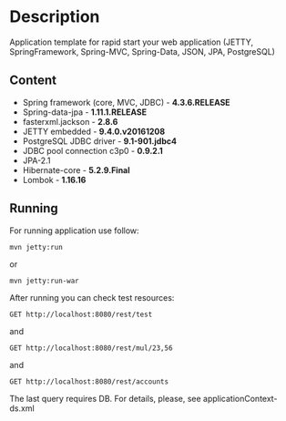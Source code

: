 # Description
Application template for rapid start your web application (JETTY, SpringFramework, Spring-MVC, Spring-Data, JSON, JPA, PostgreSQL)

## Content
* Spring framework (core, MVC, JDBC) - **4.3.6.RELEASE**
* Spring-data-jpa - **1.11.1.RELEASE**
* fasterxml.jackson - **2.8.6**
* JETTY embedded - **9.4.0.v20161208**
* PostgreSQL JDBC driver - **9.1-901.jdbc4**
* JDBC pool connection c3p0 - **0.9.2.1**
* JPA-2.1
* Hibernate-core - **5.2.9.Final**
* Lombok - **1.16.16**

## Running
For running application use follow:
~~~~
mvn jetty:run
~~~~
or
~~~~
mvn jetty:run-war
~~~~
After running you can check test resources:
~~~~
GET http://localhost:8080/rest/test
~~~~
and
~~~~
GET http://localhost:8080/rest/mul/23,56
~~~~
and
~~~~
GET http://localhost:8080/rest/accounts
~~~~

The last query requires DB. For details, please, see applicationContext-ds.xml
